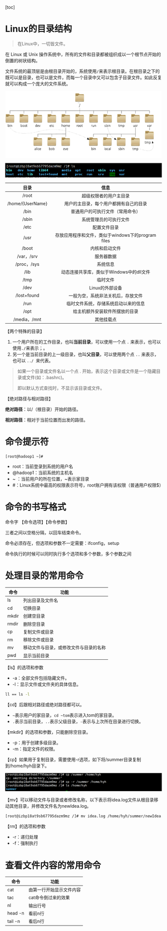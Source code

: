 [toc]

# Linux的目录结构

> 在Linux中，一切皆文件。

在 Linux 或 Unix 操作系统中，所有的文件和目录都被组织成以一个根节点开始的倒置的树状结构。

文件系统的最顶层是由根目录开始的，系统使用` / `来表示根目录。在根目录之下的既可以是目录，也可以是文件，而每一个目录中又可以包含子目录文件。如此反复就可以构成一个庞大的文件系统。

![](img/11.png)

![](img/12.png)

|       目录       |                        信息                        |
| :--------------: | :------------------------------------------------: |
|      /root       |               超级权限者的用户主目录               |
| /home/{UserName} |       用户的主目录，每个用户都拥有自己的目录       |
|       /bin       |          普通用户的可执行文件（常用命令）          |
|      /sbin       |               系统管理员的可执行文件               |
|       /etc       |                    配置文件目录                    |
|       /usr       | 存放应用程序和文件，类似于windows下的program files |
|      /boot       |                   内核和启动文件                   |
|    /var，/srv    |                     服务器数据                     |
|   /proc，/sys    |                      系统信息                      |
|       /lib       |      动态连接共享库，类似于Windows中的dll文件      |
|       /tmp       |                      临时文件                      |
|       /dev       |                  Linux的外部设备                   |
|   /lost+found    |         一般为空，系统非法关机后，存放文件         |
|       /run       |        临时文件系统，存储系统启动以来的信息        |
|       /opt       |           给主机额外安装软件所摆放的目录           |
|   /media，/mnt   |                     其他挂载点                     |

【两个特殊的目录】

1. 一个用户所在的工作目录，也叫**当前目录**，可以使用一个点 `.` 来表示，也可以使用` ./ `来表示；。
2. 另一个是当前目录的上一级目录，也叫**父目录**，可以使用两个点 `..` 来表示，也可以 `../ `来代表。

> 如果一个目录或文件名以一个点 . 开始，表示这个目录或文件是一个隐藏目录或文件(如：.bashrc)。
>
> 即以默认方式查找时，不显示该目录或文件。

【绝对路径与相对路径】

**绝对路径**：以/（根目录）开始的路径。

**相对路径**：相对于当前位置而出发的路径。

# 命令提示符

`[root@hadoop1 ~]# `

- root：当前登录到系统的用户名
- @hadoop1：当前系统的主机名
- ~ ：当前用户的所在位置，~表示家目录
- #：Linux系统中最高的权限表示符号，root账户拥有该权限（普通用户权限$）

 # 命令的书写格式

命令字 【命令选项】【命令参数】

三者之间以空格分隔，以回车结束命令。

命令必须存在，但选项和参数不一定需要：ifconfig，setup

命令执行的时候可以同时执行多个选项和多个参数，多个参数之间

# 处理目录的常用命令

| 命令  | 功能                                   |
| ----- | -------------------------------------- |
| ls    | 列出目录及文件名                       |
| cd    | 切换目录                               |
| mkdir | 创建空目录                             |
| rmdir | 删除空目录                             |
| cp    | 复制文件或目录                         |
| rm    | 移除文件或目录                         |
| mv    | 移动文件与目录，或修改文件与目录的名称 |
| pwd   | 显示当前目录                           |

【ls】的选项和参数

- -a：全部文件包括隐藏文件。
- -l：显示文件或文件夹的具体信息。

```bash
ll == ls -l
```

【cd】后跟相对路径或绝对路径都可以。

- `~`表示用户的家目录，`cd ~tom`表示进入tom的家目录。
- `.`表示当前目录，`..`表示父级目录，`-`表示与上次所在目录进行切换。

【mkdir】的选项和参数，只能删除空目录。

- -p：用于创建多级目录。
- -m：指定文件的权限。

【cp】如果用于复制目录，需要使用-r选项，如下将/summer目录复制到/home/hyh目录下。

![image-20200525195559253](img/cp.png)

【mv】可以移动文件与目录或者修改名称，以下表示将idea.log文件从根目录移动其他目录，并修改文件名为newIdea.log。

```bash
[root@izbp18at9sb67795dazm9mz /]# mv idea.log /home/hyh/summer/newIdea.log

```

【rm】的选项和参数

- -r：递归处理
- -f：强制执行

# 查看文件内容的常用命令

| 命令    | 功能                     |
| ------- | ------------------------ |
| cat     | 由第一行开始显示文件内容 |
| tac     | cat命令倒过来的效果      |
| nl      | 输出行号                 |
| head -n | 看前n行                  |
| tail -n | 看后n行                  |













